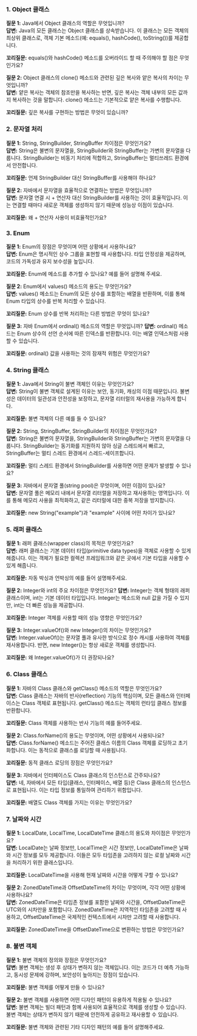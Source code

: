 ### 1. Object 클래스

**질문 1:** Java에서 Object 클래스의 역할은 무엇입니까?<br>
**답변:** Java의 모든 클래스는 Object 클래스를 상속받습니다. 이 클래스는 모든 객체의 최상위 클래스로, 객체 기본 메소드(예: equals(), hashCode(), toString())를 제공합니다.

**꼬리질문:** equals()와 hashCode() 메소드를 오버라이드 할 때 주의해야 할 점은 무엇인가요?

**질문 2:** Object 클래스의 clone() 메소드와 관련된 깊은 복사와 얕은 복사의 차이는 무엇입니까?<br>
**답변:** 얕은 복사는 객체의 참조만을 복사하는 반면, 깊은 복사는 객체 내부의 모든 값까지 복사하는 것을 말합니다. clone() 메소드는 기본적으로 얕은 복사를 수행합니다.

**꼬리질문:** 깊은 복사를 구현하는 방법은 무엇이 있습니까?

### 2. 문자열 처리

**질문 1:** String, StringBuilder, StringBuffer 차이점은 무엇인가요?<br>
**답변:** String은 불변의 문자열을, StringBuilder와 StringBuffer는 가변의 문자열을 다룹니다. StringBuilder는 비동기 처리에 적합하고, StringBuffer는 멀티쓰레드 환경에서 안전합니다.

**꼬리질문:** 언제 StringBuilder 대신 StringBuffer를 사용해야 하나요?

**질문 2:** 자바에서 문자열을 효율적으로 연결하는 방법은 무엇입니까?<br>
**답변:** 문자열 연결 시 + 연산자 대신 StringBuilder를 사용하는 것이 효율적입니다. 이는 연결할 때마다 새로운 객체를 생성하지 않기 때문에 성능상 이점이 있습니다.

**꼬리질문:** 왜 + 연산자 사용이 비효율적인가요?

### 3. Enum

**질문 1:** Enum의 장점은 무엇이며 어떤 상황에서 사용하나요?<br>
**답변:** Enum은 명시적인 상수 그룹을 표현할 때 사용합니다. 타입 안정성을 제공하며, 코드의 가독성과 유지 보수성을 높입니다.

**꼬리질문:** Enum에 메소드를 추가할 수 있나요? 예를 들어 설명해 주세요.

**질문 2:** Enum에서 values() 메소드의 용도는 무엇인가요?<br>
**답변:** values() 메소드는 Enum의 모든 상수를 포함하는 배열을 반환하며, 이를 통해 Enum 타입의 상수를 반복 처리할 수 있습니다.

**꼬리질문:** Enum 상수를 반복 처리하는 다른 방법은 무엇이 있나요?

**질문 3:** 자바 Enum에서 ordinal() 메소드의 역할은 무엇입니까?
**답변:** ordinal() 메소드는 Enum 상수의 선언 순서에 따른 인덱스를 반환합니다. 이는 배열 인덱스처럼 사용할 수 있습니다.

**꼬리질문:** ordinal() 값을 사용하는 것의 잠재적 위험은 무엇인가요?

### 4. String 클래스

**질문 1:** Java에서 String이 불변 객체인 이유는 무엇인가요?<br>
**답변:** String이 불변 객체로 설계된 이유는 보안, 동기화, 캐싱의 이점 때문입니다. 불변성은 데이터의 일관성과 안전성을 보장하고, 문자열 리터럴의 재사용을 가능하게 합니다.

**꼬리질문:** 불변 객체의 다른 예를 들 수 있나요?

**질문 2:** String, StringBuffer, StringBuilder의 차이점은 무엇인가요?<br>
**답변:** String은 불변의 문자열을, StringBuilder와 StringBuffer는 가변의 문자열을 다룹니다. StringBuilder는 동기화를 지원하지 않아 싱글 스레드에서 빠르고, StringBuffer는 멀티 스레드 환경에서 스레드-세이프합니다.

**꼬리질문:** 멀티 스레드 환경에서 StringBuilder를 사용하면 어떤 문제가 발생할 수 있나요?

**질문 3:** 자바에서 문자열 풀(string pool)은 무엇이며, 어떤 이점이 있나요?<br>
**답변:** 문자열 풀은 메모리 내에서 문자열 리터럴을 저장하고 재사용하는 영역입니다. 이를 통해 메모리 사용을 최적화하고, 같은 리터럴에 대한 중복 저장을 방지합니다.

**꼬리질문:** new String("example")과 "example" 사이에 어떤 차이가 있나요?

### 5. 래퍼 클래스

**질문 1:** 래퍼 클래스(wrapper class)의 목적은 무엇인가요?<br>
**답변:** 래퍼 클래스는 기본 데이터 타입(primitive data types)을 객체로 사용할 수 있게 해줍니다. 이는 객체가 필요한 컬렉션 프레임워크와 같은 곳에서 기본 타입을 사용할 수 있게 해줍니다.

**꼬리질문:** 자동 박싱과 언박싱의 예를 들어 설명해주세요.

**질문 2:** Integer와 int의 주요 차이점은 무엇인가요?
**답변:** Integer는 객체 형태의 래퍼 클래스이며, int는 기본 데이터 타입입니다. Integer는 메소드와 null 값을 가질 수 있지만, int는 더 빠른 성능을 제공합니다.

**꼬리질문:** Integer 객체를 사용할 때의 성능 영향은 무엇인가요?

**질문 3:** Integer.valueOf()와 new Integer()의 차이는 무엇인가요?<br>
**답변:** Integer.valueOf()는 문자열 풀과 유사한 방식으로 정수 캐시를 사용하여 객체를 재사용합니다. 반면, new Integer()는 항상 새로운 객체를 생성합니다.

**꼬리질문:** 왜 Integer.valueOf()가 더 권장되나요?

### 6. Class 클래스

**질문 1:** 자바의 Class 클래스와 getClass() 메소드의 역할은 무엇인가요?<br>
**답변:** Class 클래스는 자바의 반사(reflection) 기능의 핵심이며, 모든 클래스와 인터페이스는 Class 객체로 표현됩니다. getClass() 메소드는 객체의 런타임 클래스 정보를 반환합니다.

**꼬리질문:** Class 객체를 사용하는 반사 기능의 예를 들어주세요.

**질문 2:** Class.forName()의 용도는 무엇이며, 어떤 상황에서 사용되나요?<br>
**답변:** Class.forName() 메소드는 주어진 클래스 이름의 Class 객체를 로딩하고 초기화합니다. 이는 동적으로 클래스를 로딩할 때 사용됩니다.

**꼬리질문:** 동적 클래스 로딩의 장점은 무엇인가요?

**질문 3:** 자바에서 인터페이스도 Class 클래스의 인스턴스로 간주되나요?<br>
**답변:** 네, 자바에서 모든 타입(클래스, 인터페이스, 배열 등)은 Class 클래스의 인스턴스로 표현됩니다. 이는 타입 정보를 통일하여 관리하기 위함입니다.

**꼬리질문:** 배열도 Class 객체를 가지는 이유는 무엇인가요?

### 7. 날짜와 시간

**질문 1:** LocalDate, LocalTime, LocalDateTime 클래스의 용도와 차이점은 무엇인가요?<br>
**답변:** LocalDate는 날짜 정보만, LocalTime은 시간 정보만, LocalDateTime은 날짜와 시간 정보를 모두 제공합니다. 이들은 모두 타임존을 고려하지 않는 로컬 날짜와 시간을 처리하기 위한 클래스입니다.

**꼬리질문:** LocalDateTime을 사용해 현재 날짜와 시간을 어떻게 구할 수 있나요?

**질문 2:** ZonedDateTime과 OffsetDateTime의 차이는 무엇이며, 각각 어떤 상황에 사용하나요?<br>
**답변:** ZonedDateTime은 타임존 정보를 포함한 날짜와 시간을, OffsetDateTime은 UTC와의 시차만을 포함합니다. ZonedDateTime은 지역적인 타임존을 고려할 때 사용하고, OffsetDateTime은 국제적인 컨텍스트에서 시차만 고려할 때 사용합니다.

**꼬리질문:** ZonedDateTime을 OffsetDateTime으로 변환하는 방법은 무엇인가요?

### 8. 불변 객체

**질문 1:** 불변 객체의 정의와 장점은 무엇인가요?<br>
**답변:** 불변 객체는 생성 후 상태가 변하지 않는 객체입니다. 이는 코드가 더 예측 가능하고, 동시성 문제에 강하며, 보안성이 높아지는 장점이 있습니다.

**꼬리질문:** 불변 객체를 어떻게 만들 수 있나요?

**질문 2:** 불변 객체를 사용하면 어떤 디자인 패턴이 유용하게 적용될 수 있나요?<br>
**답변:** 불변 객체는 빌더 패턴과 함께 사용되어 효율적으로 객체를 생성할 수 있습니다. 불변 객체는 상태가 변하지 않기 때문에 안전하게 공유하고 재사용할 수 있습니다.

**꼬리질문:** 불변 객체와 관련된 기타 디자인 패턴의 예를 들어 설명해주세요.
